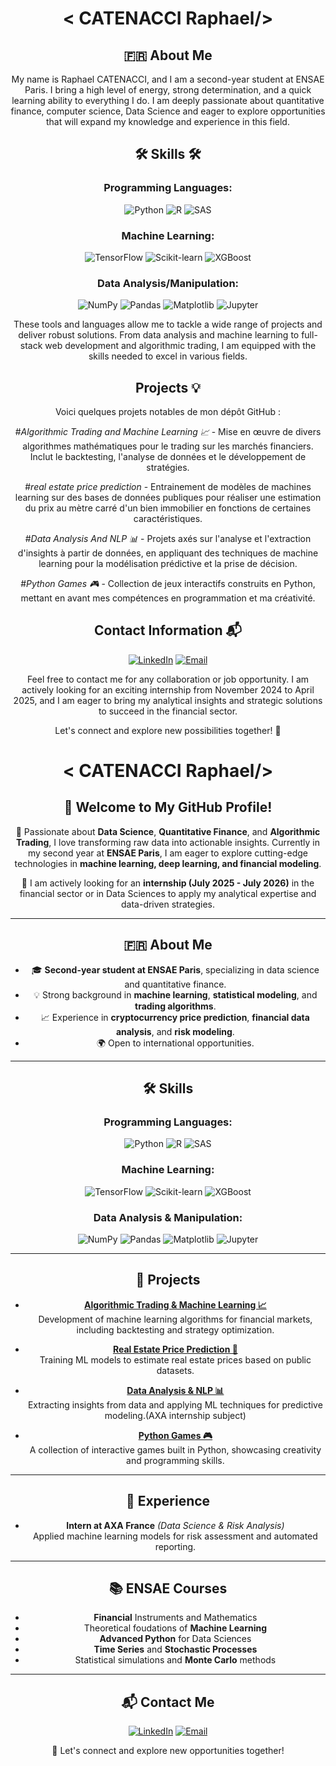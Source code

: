 <div align="center">

#  < CATENACCI Raphael/>

## 🇫🇷 About Me 

My name is Raphael CATENACCI, and I am a second-year student at ENSAE Paris. I bring a high level of energy, strong determination, and a quick learning ability to everything I do. I am deeply passionate about quantitative finance, computer science, Data Science and eager to explore opportunities that will expand my knowledge and experience in this field.

##  🛠️ Skills 🛠️

### Programming Languages:

<div>
  <img src="https://img.shields.io/badge/Python-3776AB?style=for-the-badge&logo=python&logoColor=white" alt="Python">
  <img src="https://img.shields.io/badge/R-276DC3?style=for-the-badge&logo=r&logoColor=white" alt="R">
  <img src="https://img.shields.io/badge/SAS-00599C?style=for-the-badge&logo=c%2B%2B&logoColor=white" alt="SAS">
</div>

### Machine Learning:
<div>
  <img src="https://img.shields.io/badge/TensorFlow-FF6F00?style=for-the-badge&logo=tensorflow&logoColor=white" alt="TensorFlow">
  <img src="https://img.shields.io/badge/Scikit--learn-F7931E?style=for-the-badge&logo=scikit-learn&logoColor=white" alt="Scikit-learn">
  <img src="https://img.shields.io/badge/XGBoost-AA4A44?style=for-the-badge&logo=xgboost&logoColor=white" alt="XGBoost">
</div>

### Data Analysis/Manipulation:
<div>
  <img src="https://img.shields.io/badge/NumPy-013243?style=for-the-badge&logo=numpy&logoColor=white" alt="NumPy">
  <img src="https://img.shields.io/badge/Pandas-150458?style=for-the-badge&logo=pandas&logoColor=white" alt="Pandas">
  <img src="https://img.shields.io/badge/Matplotlib-11557C?style=for-the-badge&logo=matplotlib&logoColor=white" alt="Matplotlib">
  <img src="https://img.shields.io/badge/Jupyter-F37626?style=for-the-badge&logo=jupyter&logoColor=white" alt="Jupyter">
</div>

These tools and languages allow me to tackle a wide range of projects and deliver robust solutions. From data analysis and machine learning to full-stack web development and algorithmic trading, I am equipped with the skills needed to excel in various fields.

## Projects 💡

Voici quelques projets notables de mon dépôt GitHub :

#*Algorithmic Trading and Machine Learning 📈* - Mise en œuvre de divers algorithmes mathématiques pour le trading sur les marchés financiers. Inclut le backtesting, l'analyse de données et le développement de stratégies.

#*real estate price prediction* - Entrainement de modèles de machines learning sur des bases de données publiques pour réaliser une estimation du prix au mètre carré d'un bien immobilier en fonctions de certaines caractéristiques.

#*Data Analysis And NLP 📊* - Projets axés sur l'analyse et l'extraction d'insights à partir de données, en appliquant des techniques de machine learning pour la modélisation prédictive et la prise de décision. 

#*Python Games 🎮* - Collection de jeux interactifs construits en Python, mettant en avant mes compétences en programmation et ma créativité.

## Contact Information 📬

[![LinkedIn](https://img.shields.io/badge/LinkedIn-0077B5?style=for-the-badge&logo=linkedin&logoColor=white)](https://www.linkedin.com/in/raphael-catenacci-0a7024293/)
[![Email](https://img.shields.io/badge/Gmail-D14836?style=for-the-badge&logo=gmail&logoColor=white)](mailto:raph49c@gmail.com)

Feel free to contact me for any collaboration or job opportunity. I am actively looking for an exciting internship from November 2024 to April 2025, and I am eager to bring my analytical insights and strategic solutions to succeed in the financial sector.

Let's connect and explore new possibilities together! 🤝


<div align="center">

#  < CATENACCI Raphael/>

## 👋 Welcome to My GitHub Profile!

🚀 Passionate about **Data Science**, **Quantitative Finance**, and **Algorithmic Trading**, I love transforming raw data into actionable insights. Currently in my second year at **ENSAE Paris**, I am eager to explore cutting-edge technologies in **machine learning, deep learning, and financial modeling**.

🔎 I am actively looking for an **internship (July 2025 - July 2026)** in the financial sector or in Data Sciences to apply my analytical expertise and data-driven strategies.

</div>

---

## 🇫🇷 About Me

- 🎓 **Second-year student at ENSAE Paris**, specializing in data science and quantitative finance.
- 💡 Strong background in **machine learning**, **statistical modeling**, and **trading algorithms**.
- 📈 Experience in **cryptocurrency price prediction**, **financial data analysis**, and **risk modeling**.
- 🌍 Open to international opportunities.

---

## 🛠️ Skills

### Programming Languages:
<div>
  <img src="https://img.shields.io/badge/Python-3776AB?style=for-the-badge&logo=python&logoColor=white" alt="Python">
  <img src="https://img.shields.io/badge/R-276DC3?style=for-the-badge&logo=r&logoColor=white" alt="R">
  <img src="https://img.shields.io/badge/SAS-00599C?style=for-the-badge&logo=sas&logoColor=white" alt="SAS">
</div>

### Machine Learning:
<div>
  <img src="https://img.shields.io/badge/TensorFlow-FF6F00?style=for-the-badge&logo=tensorflow&logoColor=white" alt="TensorFlow">
  <img src="https://img.shields.io/badge/Scikit--learn-F7931E?style=for-the-badge&logo=scikit-learn&logoColor=white" alt="Scikit-learn">
  <img src="https://img.shields.io/badge/XGBoost-AA4A44?style=for-the-badge&logo=xgboost&logoColor=white" alt="XGBoost">
</div>

### Data Analysis & Manipulation:
<div>
  <img src="https://img.shields.io/badge/NumPy-013243?style=for-the-badge&logo=numpy&logoColor=white" alt="NumPy">
  <img src="https://img.shields.io/badge/Pandas-150458?style=for-the-badge&logo=pandas&logoColor=white" alt="Pandas">
  <img src="https://img.shields.io/badge/Matplotlib-11557C?style=for-the-badge&logo=matplotlib&logoColor=white" alt="Matplotlib">
  <img src="https://img.shields.io/badge/Jupyter-F37626?style=for-the-badge&logo=jupyter&logoColor=white" alt="Jupyter">
</div>

---

## 📂 Projects

- **[Algorithmic Trading & Machine Learning 📈](#)**  
  Development of machine learning algorithms for financial markets, including backtesting and strategy optimization.

- **[Real Estate Price Prediction 🏡](#)**  
  Training ML models to estimate real estate prices based on public datasets.

- **[Data Analysis & NLP 📊](#)**  
  Extracting insights from data and applying ML techniques for predictive modeling.(AXA internship subject)

- **[Python Games 🎮](#)**  
  A collection of interactive games built in Python, showcasing creativity and programming skills.

---

## 📜 Experience

- **Intern at AXA France** *(Data Science & Risk Analysis)*  
  Applied machine learning models for risk assessment and automated reporting.

---

## 📚 ENSAE Courses
- **Financial** Instruments and Mathematics
- Theoretical foudations of **Machine Learning**
- **Advanced Python** for Data Sciences
- **Time Series** and **Stochastic Processes**
- Statistical simulations and **Monte Carlo** methods
---

## 📬 Contact Me

[![LinkedIn](https://img.shields.io/badge/LinkedIn-0077B5?style=for-the-badge&logo=linkedin&logoColor=white)](https://www.linkedin.com/in/raphael-catenacci-0a7024293/)
[![Email](https://img.shields.io/badge/Gmail-D14836?style=for-the-badge&logo=gmail&logoColor=white)](mailto:raph49c@gmail.com)

🤝 Let's connect and explore new opportunities together!



</div>
